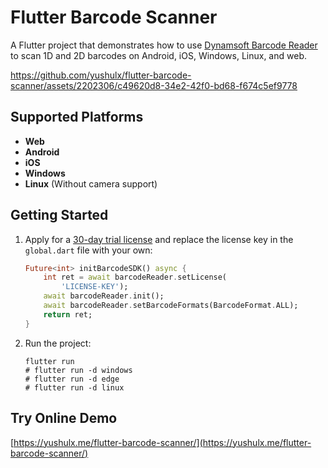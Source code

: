# Flutter Barcode Scanner

A Flutter project that demonstrates how to use [Dynamsoft Barcode Reader](https://www.dynamsoft.com/barcode-reader/overview/) to scan 1D and 2D barcodes on Android, iOS, Windows, Linux, and web.



https://github.com/yushulx/flutter-barcode-scanner/assets/2202306/c49620d8-34e2-42f0-bd68-f674c5ef9778



## Supported Platforms
- **Web**
- **Android**
- **iOS**
- **Windows**
- **Linux** (Without camera support)

## Getting Started
1. Apply for a [30-day trial license](https://www.dynamsoft.com/customer/license/trialLicense/?product=dbr) and replace the license key in the `global.dart` file with your own:

    ```dart
    Future<int> initBarcodeSDK() async {
        int ret = await barcodeReader.setLicense(
            'LICENSE-KEY');
        await barcodeReader.init();
        await barcodeReader.setBarcodeFormats(BarcodeFormat.ALL);
        return ret;
    }
    ```

2. Run the project:

    ```
    flutter run
    # flutter run -d windows
    # flutter run -d edge
    # flutter run -d linux
    ```
    
## Try Online Demo
[https://yushulx.me/flutter-barcode-scanner/](https://yushulx.me/flutter-barcode-scanner/)
